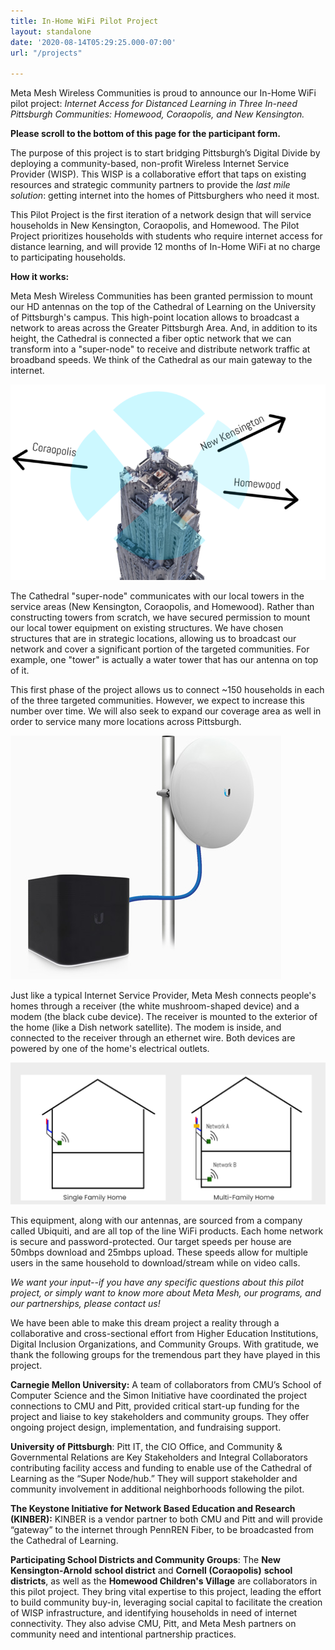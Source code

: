 ```yaml
---
title: In-Home WiFi Pilot Project
layout: standalone
date: '2020-08-14T05:29:25.000-07:00'
url: "/projects"

---
```

Meta Mesh Wireless Communities is proud to announce our In-Home WiFi pilot project: _Internet Access for Distanced Learning in Three In-need Pittsburgh Communities: Homewood, Coraopolis, and New Kensington._

**Please scroll to the bottom of this page for the participant form.**

The purpose of this project is to start bridging Pittsburgh’s Digital Divide by deploying a community-based, non-profit Wireless Internet Service Provider (WISP). This WISP is a collaborative effort that taps on existing resources and strategic community partners to provide the _last mile solution_: getting internet into the homes of Pittsburghers who need it most.

This Pilot Project is the first iteration of a network design that will service households in New Kensington, Coraopolis, and Homewood. The Pilot Project prioritizes households with students who require internet access for distance learning, and will provide 12 months of In-Home WiFi at no charge to participating households.

**How it works:**

Meta Mesh Wireless Communities has been granted permission to mount our HD antennas on the top of the Cathedral of Learning on the University of Pittsburgh's campus. This high-point location allows to broadcast a network to areas across the Greater Pittsburgh Area. And, in addition to its height, the Cathedral is connected a fiber optic network that we can transform into a "super-node" to receive and distribute network traffic at broadband speeds. We think of the Cathedral as our main gateway to the internet.

![](/images/screenshot-14.png "Cathedral Super-Node")

The Cathedral "super-node" communicates with our local towers in the service areas (New Kensington, Coraopolis, and Homewood). Rather than constructing towers from scratch, we have secured permission to mount our local tower equipment on existing structures. We have chosen structures that are in strategic locations, allowing us to broadcast our network and cover a significant portion of the targeted communities. For example, one "tower" is actually a water tower that has our antenna on top of it. 

This first phase of the project allows us to connect \~150 households in each of the three targeted communities. However, we expect to increase this number over time. We will also seek to expand our coverage area as well in order to service many more locations across Pittsburgh.

![](/images/aircube-feature-poe2.jpg)

Just like a typical Internet Service Provider, Meta Mesh connects people's homes through a receiver (the white mushroom-shaped device) and a modem (the black cube device). The receiver is mounted to the exterior of the home (like a Dish network satellite). The modem is inside, and connected to the receiver through an ethernet wire. Both devices are powered by one of the home's electrical outlets.

![](/images/screenshot-12.png)

This equipment, along with our antennas, are sourced from a company called Ubiquiti, and are all top of the line WiFi products. Each home network is secure and password-protected. Our target speeds per house are 50mbps download and 25mbps upload. These speeds allow for multiple users in the same household to download/stream while on video calls.

_We want your input--if you have any specific questions about this pilot project, or simply want to know more about Meta Mesh, our programs, and our partnerships, please contact us!_

We have been able to make this dream project a reality through a collaborative and cross-sectional effort from Higher Education Institutions, Digital Inclusion Organizations, and Community Groups. With gratitude, we thank the following groups for the tremendous part they have played in this project.

**Carnegie Mellon University:** A team of collaborators from CMU’s School of Computer Science and the Simon Initiative have coordinated the project connections to CMU and Pitt, provided critical start-up funding for the project and liaise to key stakeholders and community groups. They offer ongoing project design, implementation, and fundraising support.

**University of Pittsburgh**: Pitt IT, the CIO Office, and Community & Governmental Relations are Key Stakeholders and Integral Collaborators contributing facility access and funding to enable use of the Cathedral of Learning as the “Super Node/hub.” They will support stakeholder and community involvement in additional neighborhoods following the pilot.

**The Keystone Initiative for Network Based Education and Research (KINBER):** KINBER is a vendor partner to both CMU and Pitt and will provide “gateway” to the internet through PennREN Fiber, to be broadcasted from the Cathedral of Learning.

**Participating School Districts and Community Groups**: The **New Kensington-Arnold** **school district** and **Cornell (Coraopolis)** **school districts**, as well as the **Homewood Children's Village** are collaborators in this pilot project. They bring vital expertise to this project, leading the effort to build community buy-in, leveraging social capital to facilitate the creation of WISP infrastructure, and identifying households in need of internet connectivity. They also advise CMU, Pitt, and Meta Mesh partners on community need and intentional partnership practices.